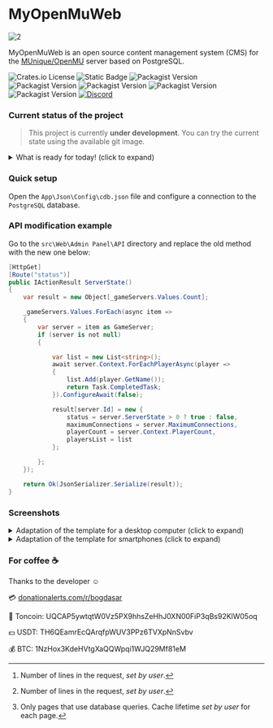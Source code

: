 # MyOpenMuWeb

![2](https://i.imgur.com/sz3odHC.png)

MyOpenMuWeb is an open source content management system (CMS) for the [MUnique/OpenMU](https://github.com/MUnique/OpenMU) server based on PostgreSQL.

![Crates.io License](https://img.shields.io/crates/l/gnu)
![Static Badge](https://img.shields.io/badge/8.2-8_2?label=php-version)
![Packagist Version](https://img.shields.io/packagist/v/symfony/cache?label=symfony%2Fcache)
![Packagist Version](https://img.shields.io/packagist/v/twig/twig?label=twig%2Ftwig)
![Packagist Version](https://img.shields.io/packagist/v/twig/intl-extra?label=twig%2Fintl-extra)
![Packagist Version](https://img.shields.io/packagist/v/twig/extra-bundle?label=twig%2Fextra-bundle)
![Packagist Version](https://img.shields.io/packagist/v/phpmailer/phpmailer?label=phpmailer%2Fphpmailer)
[![Discord](https://img.shields.io/discord/1193794951071399956?logo=discord)](https://discord.gg/h4xBgxtNHw)

### Current status of the project
> This project is currently **under development**. You can try the current state using the available git image.

<details>
<summary>What is ready for today! (click to expand)</summary>
  
- [ ] Site pages
  - [x] SignUp
    - [ ] Account verification
  - [x] SigIn
    - [ ] Forgot your password
  - [x] Personal Area
    - [x] Information
    - [x] Change password
    - [x] Rests
    - [x] Add stats
    - [x] Teleport
  - [x] Rankings
    - [x] Characters (top %) [^1]
    - [x] Guilds (top %) [^1]
  - [x] About the character
  - [x] About the guild
  - [x] Downloads
  - [x] About
- [x] Engine
  - [x] Switch language
    - [x] Russian
    - [x] English (Google Translate)
  - [x] Page caching [^2] 
</details>

### Quick setup
Open the `App\Json\Config\cdb.json` file and configure a connection to the `PostgreSQL` database.

### API modification example
Go to the `src\Web\Admin Panel\API` directory and replace the old method with the new one below:
```C#
[HttpGet]
[Route("status")]
public IActionResult ServerState()
{
    var result = new Object[_gameServers.Values.Count];

    _gameServers.Values.ForEach(async item =>
    {
        var server = item as GameServer;
        if (server is not null)
        {

            var list = new List<string>();
            await server.Context.ForEachPlayerAsync(player =>
            {
                list.Add(player.GetName());
                return Task.CompletedTask;
            }).ConfigureAwait(false);

            result[server.Id] = new {
                status = server.ServerState > 0 ? true : false,
                maximumConnections = server.MaximumConnections,
                playerCount = server.Context.PlayerCount,
                playersList = list
            };

        };
    });

    return Ok(JsonSerializer.Serialize(result));
}
```

### Screenshots
<details>
<summary>Adaptation of the template for a desktop computer (click to expand)</summary>

![Adaptation of the template for a desktop computer](https://i.imgur.com/EYHAUnm.png)
![Adaptation of the template for a desktop computer](https://i.imgur.com/hIrQOvz.jpg)

</details>
<details>
<summary>Adaptation of the template for smartphones (click to expand)</summary>
  
![Adaptation of the template for smartphones](https://i.imgur.com/HjOQtzM.jpg)
</details>

### For coffee :coffee:
Thanks to the developer :relaxed:

:credit_card: [donationalerts.com/r/bogdasar](https://www.donationalerts.com/r/bogdasar)

:small_blue_diamond: Toncoin: UQCAP5ywtqtW0Vz5PX9hhsZeHhJ0XN00FiP3qBs92KlW05oq

:dollar: USDT: TH6QEamrEcQArqfpWUV3PPz6TVXpNnSvbv

:moneybag: BTC: 1NzHox3KdeHVtgXaQQWpqi1WJQ29Mf81eM

[^1]: Number of lines in the request, *set by user*.
[^2]: Only pages that use database queries. Cache lifetime *set by user* for each page.
